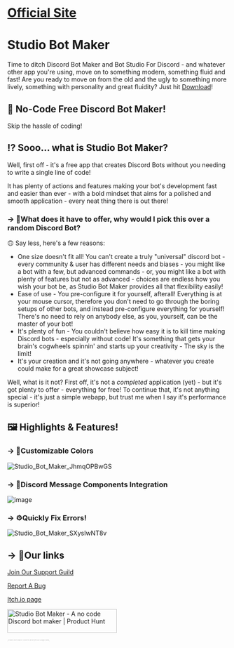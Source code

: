 # [Official Site](https://ratwashere.github.io/Studio-Bot-Maker/)

# Studio Bot Maker

Time to ditch Discord Bot Maker and Bot Studio For Discord - and whatever other app you're using, move on to something modern, something fluid and fast! Are you ready to move on from the old and the ugly to something more lively, something with personality and great fluidity? Just hit [Download](https://github.com/RatWasHere/Studio-Bot-Maker/releases/latest)!

## 🐛 No-Code **Free** Discord Bot Maker!

Skip the hassle of coding!

## ⁉️ Sooo... what is Studio Bot Maker?

Well, first off - it's a free app that creates Discord Bots without you needing to write a single line of code!

It has plenty of actions and features making your bot's development fast and easier than ever - with a bold mindset that aims for a polished and smooth application - every neat thing there is out there!

### -> 🤖What does it have to offer, why would I pick this over a random Discord Bot?

🙃 Say less, here's a few reasons:

- One size doesn't fit all! You can't create a truly "universal" discord bot - every community & user has different needs and biases - you might like a bot with a few, but advanced commands - or, you might like a bot with plenty of features but not as advanced - choices are endless how you wish your bot be, as Studio Bot Maker provides all that flexibility easily!
- Ease of use - You pre-configure it for yourself, afterall! Everything is at your mouse cursor, therefore you don't need to go through the boring setups of other bots, and instead pre-configure everything for yourself! There's no need to rely on anybody else, as you, yourself, can be the master of your bot!
- It's plenty of fun - You couldn't believe how easy it is to kill time making Discord bots - especially without code! It's something that gets your brain's cogwheels spinnin' and starts up your creativity - The sky is the limit!
- It's your creation and it's not going anywhere - whatever you create could make for a great showcase subject!

Well, what is it not? First off, it's not a _completed_ application (yet) - but it's got plenty to offer - everything for free!
To continue that, it's not anything special - it's just a simple webapp, but trust me when I say it's performance is superior!

## 🖼️ Highlights & Features!

###  -> 🎨Customizable Colors 

![Studio_Bot_Maker_JhmqOPBwGS](https://github.com/RatWasHere/Studio-Bot-Maker/assets/100881234/efb25ed7-3e89-4420-9d36-1781b435f02e)

###  -> 💪Discord Message Components Integration 

![image](https://github.com/RatWasHere/Studio-Bot-Maker/assets/100881234/3bb28b7c-2244-45db-9b92-f0e9bbde1d60)

###  -> ⚙️Quickly Fix Errors!

![Studio_Bot_Maker_SXysIwNT8v](https://github.com/RatWasHere/Studio-Bot-Maker/assets/100881234/20dd5fe0-35fe-4a19-a1ee-21d049f26479)



## -> 🔗Our links
[Join Our Support Guild](https://discord.gg/2Ss44CZdvv)

[Report A Bug](https://github.com/RatWasHere/Studio-Bot-Maker/issues/new?assignees=RatWasHere&labels=&projects=&template=bug-report.md&title=Bug%21)

[Itch.io page](https://ratwashere.itch.io/studio-bot-maker)

<a href="https://www.producthunt.com/posts/studio-bot-maker?utm_source=badge-featured&utm_medium=badge&utm_souce=badge-studio&#0045;bot&#0045;maker" target="_blank"><img src="https://api.producthunt.com/widgets/embed-image/v1/featured.svg?post_id=396865&theme=dark" alt="Studio&#0032;Bot&#0032;Maker - A&#0032;no&#0032;code&#0032;Discord&#0032;bot&#0032;maker | Product Hunt" style="width: 250px; height: 54px;" width="250" height="54"/></a>

<div style="font-size: 4px; opacity: 0.25">_Studio Bot Maker collects anonymous usage data_</div>

